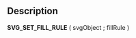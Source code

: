 ﻿<!-- SVG_SET_FILL_RULE ( element ; fileRule ) -> element (Text) -> fileRule (Text)-->## Description **SVG\_SET\_FILL\_RULE** ( svgObject ; fillRule )